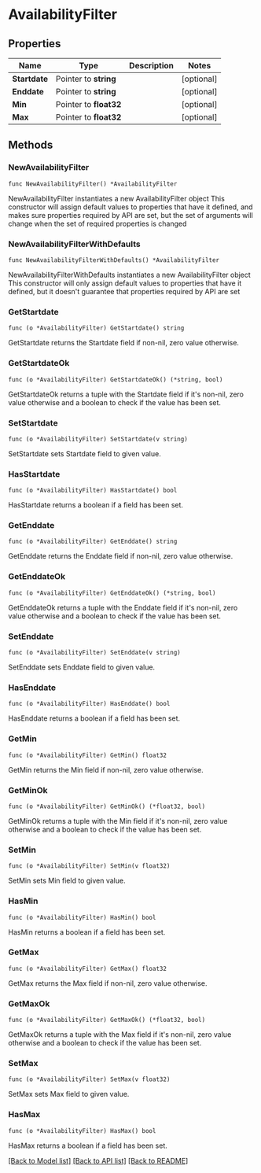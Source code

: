 # AvailabilityFilter

## Properties

Name | Type | Description | Notes
------------ | ------------- | ------------- | -------------
**Startdate** | Pointer to **string** |  | [optional] 
**Enddate** | Pointer to **string** |  | [optional] 
**Min** | Pointer to **float32** |  | [optional] 
**Max** | Pointer to **float32** |  | [optional] 

## Methods

### NewAvailabilityFilter

`func NewAvailabilityFilter() *AvailabilityFilter`

NewAvailabilityFilter instantiates a new AvailabilityFilter object
This constructor will assign default values to properties that have it defined,
and makes sure properties required by API are set, but the set of arguments
will change when the set of required properties is changed

### NewAvailabilityFilterWithDefaults

`func NewAvailabilityFilterWithDefaults() *AvailabilityFilter`

NewAvailabilityFilterWithDefaults instantiates a new AvailabilityFilter object
This constructor will only assign default values to properties that have it defined,
but it doesn't guarantee that properties required by API are set

### GetStartdate

`func (o *AvailabilityFilter) GetStartdate() string`

GetStartdate returns the Startdate field if non-nil, zero value otherwise.

### GetStartdateOk

`func (o *AvailabilityFilter) GetStartdateOk() (*string, bool)`

GetStartdateOk returns a tuple with the Startdate field if it's non-nil, zero value otherwise
and a boolean to check if the value has been set.

### SetStartdate

`func (o *AvailabilityFilter) SetStartdate(v string)`

SetStartdate sets Startdate field to given value.

### HasStartdate

`func (o *AvailabilityFilter) HasStartdate() bool`

HasStartdate returns a boolean if a field has been set.

### GetEnddate

`func (o *AvailabilityFilter) GetEnddate() string`

GetEnddate returns the Enddate field if non-nil, zero value otherwise.

### GetEnddateOk

`func (o *AvailabilityFilter) GetEnddateOk() (*string, bool)`

GetEnddateOk returns a tuple with the Enddate field if it's non-nil, zero value otherwise
and a boolean to check if the value has been set.

### SetEnddate

`func (o *AvailabilityFilter) SetEnddate(v string)`

SetEnddate sets Enddate field to given value.

### HasEnddate

`func (o *AvailabilityFilter) HasEnddate() bool`

HasEnddate returns a boolean if a field has been set.

### GetMin

`func (o *AvailabilityFilter) GetMin() float32`

GetMin returns the Min field if non-nil, zero value otherwise.

### GetMinOk

`func (o *AvailabilityFilter) GetMinOk() (*float32, bool)`

GetMinOk returns a tuple with the Min field if it's non-nil, zero value otherwise
and a boolean to check if the value has been set.

### SetMin

`func (o *AvailabilityFilter) SetMin(v float32)`

SetMin sets Min field to given value.

### HasMin

`func (o *AvailabilityFilter) HasMin() bool`

HasMin returns a boolean if a field has been set.

### GetMax

`func (o *AvailabilityFilter) GetMax() float32`

GetMax returns the Max field if non-nil, zero value otherwise.

### GetMaxOk

`func (o *AvailabilityFilter) GetMaxOk() (*float32, bool)`

GetMaxOk returns a tuple with the Max field if it's non-nil, zero value otherwise
and a boolean to check if the value has been set.

### SetMax

`func (o *AvailabilityFilter) SetMax(v float32)`

SetMax sets Max field to given value.

### HasMax

`func (o *AvailabilityFilter) HasMax() bool`

HasMax returns a boolean if a field has been set.


[[Back to Model list]](../README.md#documentation-for-models) [[Back to API list]](../README.md#documentation-for-api-endpoints) [[Back to README]](../README.md)


